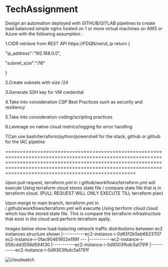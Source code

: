 # TechAssignment
Design an automation deployed with GITHUB/GITLAB pipelines to create load balanced simple nginx hosted on 1 or more virtual machines on AWS or Azure with the following assumption :

 

  1.CIDR retrieve from REST API https://FDQN/vend_ip return
{

   "ip_address":"192.168.0.0",

   "subnet_size":"/16"

}

  2.Create subnets with size /24

  3.Generate SSH key for VM credential

  4.Take into consideration CSP Best Practices such as security and resiliency

  5.Take into consideration coding/scripting practices

  6.Leverage on native cloud metrics/logging for error handling

  7.Can use bash/terraform/python/powershell for the stack, github or github for the IAC pipeline

=====================================================================================================================================================================================================================================================================

Upon pull request, terraform.yml in /.github/workflows/terraform.yml will execute
Using terraform cloud stores state file / compare state file that is in terraform cloud.
(PULL REQUEST WILL ONLY EXECUTE TILL terraform plan)

Upon merge to main branch, terraform.yml in /.github/workflows/terraform.yml will executte
Using terrform cloud cloud which has the stored state file. This is compare the terraform infrastructure that exist in the cloud
and perform terraform apply. 

Images below show load-balacing network traffic distributions between ec2 instances
structure
shown
                                     |-----------ec2-instance-i-0d65f2b5eb6623707
ec2-instance-i-0fac90461602ef99f --- |-----------ec2-instance-i-056cdd3558d594f30
                                     |-----------ec2-instance-i-0d9303fbdc5a1791f
                                     |-----------ec2-instance-i-0d9303fbdc5a1791f


![cloudwatch](https://github.com/btyq/TechAssignment/assets/115785548/a28a63c7-ff4d-4e18-80f7-81a1a939b1a4)


